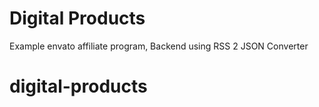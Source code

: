 # Digital Products
Example envato affiliate program, Backend using RSS 2 JSON Converter
# digital-products
